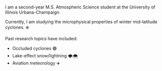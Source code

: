 I am a second-year M.S. Atmospheric Science student at the University of Illinois Urbana-Champaign.

Currently, I am studying the microphysical properties of winter mid-latitude cyclones. ❄️ 

Past research topics have included:
  - Occluded cyclones 🟣
  - Lake-effect snow/lightning 🌩️🌨️
  - Aviation meteorology ✈️

<!--
**KaitlynJesmonth/KaitlynJesmonth** is a ✨ _special_ ✨ repository because its `README.md` (this file) appears on your GitHub profile.

Here are some ideas to get you started:

- 🔭 I’m currently working on ...
- 🌱 I’m currently learning ...
- 👯 I’m looking to collaborate on ...
- 🤔 I’m looking for help with ...
- 💬 Ask me about ...
- 📫 How to reach me: ...
- 😄 Pronouns: ...
- ⚡ Fun fact: ...
-->
